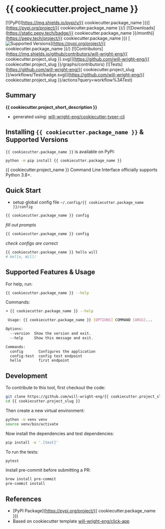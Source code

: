 # {{ cookiecutter.project_name }}

[![PyPI](https://img.shields.io/pypi/v/{{ cookiecutter.package_name }})](https://pypi.org/project/{{ cookiecutter.package_name }}/)
[![Downloads](https://static.pepy.tech/badge/{{ cookiecutter.package_name }}/month)](https://pepy.tech/project/{{ cookiecutter.package_name }})
[![Supported Versions](https://img.shields.io/badge/python-3.8%20%7C%203.9%20%7C%203.10%20%7C%203.11-blue)](https://pypi.org/project/{{ cookiecutter.package_name }}/)
[![Contributors](https://img.shields.io/github/contributors/will-wright-eng/{{ cookiecutter.project_slug }}.svg)](https://github.com/will-wright-eng/{{ cookiecutter.project_slug }}/graphs/contributors)
[![Tests](https://github.com/will-wright-eng/{{ cookiecutter.project_slug }}/workflows/Test/badge.svg)](https://github.com/will-wright-eng/{{ cookiecutter.project_slug }}/actions?query=workflow%3ATest)

## Summary

**{{ cookiecutter.project_short_description }}**

- generated using: [will-wright-eng/cookiecutter-typer-cli](https://github.com/will-wright-eng/cookiecutter-typer-cli)

## Installing `{{ cookiecutter.package_name }}` & Supported Versions

`{{ cookiecutter.package_name }}` is available on PyPI:

```bash
python -m pip install {{ cookiecutter.package_name }}
```

{{ cookiecutter.project_name }} Command Line Interface officially supports Python 3.8+.

## Quick Start

- setup global config file `~/.config/{{ cookiecutter.package_name }}/config`

```bash
{{ cookiecutter.package_name }} config
```

*fill out prompts*

```bash
{{ cookiecutter.package_name }} config
```

*check configs are correct*

```bash
{{ cookiecutter.package_name }} hello will
# Hello, Will!
```


## Supported Features & Usage

For help, run:

```bash
{{ cookiecutter.package_name }} --help
```

Commands:

```bash
➜ {{ cookiecutter.package_name }} --help

 Usage: {{ cookiecutter.package_name }} [OPTIONS] COMMAND [ARGS]...

Options:
  --version  Show the version and exit.
  --help     Show this message and exit.

Commands:
  config       Configures the application
  config-test  config test endpoint
  hello        first endpoint
```

## Development

To contribute to this tool, first checkout the code:

```bash
git clone https://github.com/will-wright-eng/{{ cookiecutter.project_slug }}.git
cd {{ cookiecutter.project_slug }}
```

Then create a new virtual environment:

```bash
python -m venv venv
source venv/bin/activate
```

Now install the dependencies and test dependencies:

```bash
pip install -e '.[test]'
```

To run the tests:

```bash
pytest
```

Install pre-commit before submitting a PR:

```bash
brew install pre-commit
pre-commit install
```

## References

- [PyPI Package](https://pypi.org/project/{{ cookiecutter.package_name }})
- Based on cookiecutter template [will-wright-eng/click-app](https://github.com/will-wright-eng/click-app)
